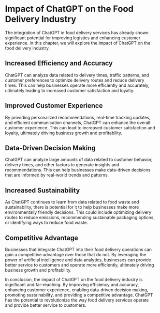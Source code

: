 Impact of ChatGPT on the Food Delivery Industry
================================================================================================

The integration of ChatGPT in food delivery services has already shown significant potential for improving logistics and enhancing customer experience. In this chapter, we will explore the impact of ChatGPT on the food delivery industry.

Increased Efficiency and Accuracy
---------------------------------

ChatGPT can analyze data related to delivery times, traffic patterns, and customer preferences to optimize delivery routes and reduce delivery times. This can help businesses operate more efficiently and accurately, ultimately leading to increased customer satisfaction and loyalty.

Improved Customer Experience
----------------------------

By providing personalized recommendations, real-time tracking updates, and efficient communication channels, ChatGPT can enhance the overall customer experience. This can lead to increased customer satisfaction and loyalty, ultimately driving business growth and profitability.

Data-Driven Decision Making
---------------------------

ChatGPT can analyze large amounts of data related to customer behavior, delivery times, and other factors to generate insights and recommendations. This can help businesses make data-driven decisions that are informed by real-world trends and patterns.

Increased Sustainability
------------------------

As ChatGPT continues to learn from data related to food waste and sustainability, there is potential for it to help businesses make more environmentally friendly decisions. This could include optimizing delivery routes to reduce emissions, recommending sustainable packaging options, or identifying ways to reduce food waste.

Competitive Advantage
---------------------

Businesses that integrate ChatGPT into their food delivery operations can gain a competitive advantage over those that do not. By leveraging the power of artificial intelligence and data analytics, businesses can provide better service to customers and operate more efficiently, ultimately driving business growth and profitability.

In conclusion, the impact of ChatGPT on the food delivery industry is significant and far-reaching. By improving efficiency and accuracy, enhancing customer experience, enabling data-driven decision making, promoting sustainability, and providing a competitive advantage, ChatGPT has the potential to revolutionize the way food delivery services operate and provide better service to customers.


